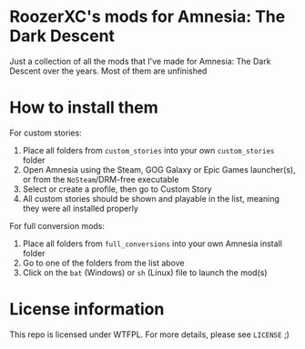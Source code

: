 # RoozerXC's mods for Amnesia: The Dark Descent
Just a collection of all the mods that I've made for Amnesia: The Dark Descent over the years. Most of them are unfinished

# How to install them
For custom stories:
1. Place all folders from `custom_stories` into your own `custom_stories` folder
2. Open Amnesia using the Steam, GOG Galaxy or Epic Games launcher(s), or from the `NoSteam`/DRM-free executable
3. Select or create a profile, then go to Custom Story
4. All custom stories should be shown and playable in the list, meaning they were all installed properly

For full conversion mods:
1. Place all folders from `full_conversions` into your own Amnesia install folder
2. Go to one of the folders from the list above
3. Click on the `bat` (Windows) or `sh` (Linux) file to launch the mod(s)

# License information
This repo is licensed under WTFPL. For more details, please see `LICENSE` ;)
